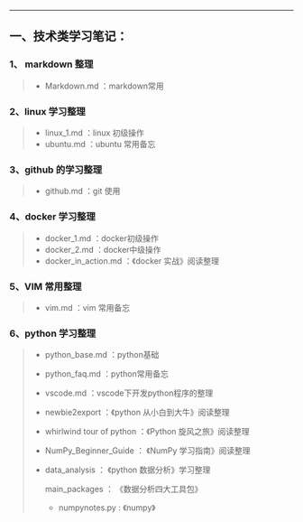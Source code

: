 ---

## 一、技术类学习笔记：

### 1、   markdown  整理

> * Markdown.md  ：markdown常用

### 2、linux 学习整理

> * linux_1.md    ：linux 初级操作
> * ubuntu.md    ：ubuntu 常用备忘

### 3、github 的学习整理

> * github.md    ：git 使用


### 4、docker 学习整理

> * docker_1.md  ：docker初级操作
> * docker_2.md   ：docker中级操作
> * docker_in_action.md     ：《docker 实战》阅读整理

### 5、VIM 常用整理

> * vim.md     ：vim 常用备忘


### 6、python 学习整理

> * python_base.md        ：python基础
>
> * python_faq.md  ：python常用备忘
>
> * vscode.md  ：vscode下开发python程序的整理
>
> * newbie2export ：《python 从小白到大牛》阅读整理
>
> * whirlwind tour of python ：《Python 旋风之旅》阅读整理
>
> * NumPy_Beginner_Guide  ： 《NumPy 学习指南》阅读整理
>
> * data_analysis  ： 《python 数据分析》学习整理
>
>   main_packages  ：  《数据分析四大工具包》
>
>   * numpynotes.py 	:    《numpy》
>